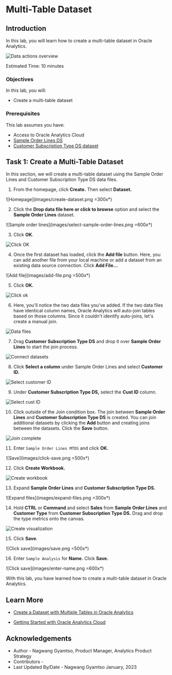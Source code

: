 # Multi-Table Dataset

## Introduction

In this lab, you will learn how to create a multi-table dataset in Oracle Analytics.

  ![Data actions overview](images/multi-table-ds-overview.png)

Estimated Time: 10 minutes

### Objectives

In this lab, you will:
* Create a multi-table dataset

### Prerequisites

This lab assumes you have:
* Access to Oracle Analytics Cloud
* [Sample Order Lines DS](https://objectstorage.us-phoenix-1.oraclecloud.com/p/TBMVACa7qZgj8ijJ3j5wlILzaVVtw1jo6n4rO8mREaAKjRoWAPX0OVTaEL39buPQ/n/idbwmyplhk4t/b/LiveLabsFiles/o/Sample%20Order%20Lines%20DS.xlsx)
* [Customer Subscription Type DS dataset](https://objectstorage.us-phoenix-1.oraclecloud.com/p/SeENHPbE87z7lOqNK28NVVbCfWFJacuYjB0q1KE4rG-Ir_t8jWTsGYtHViziabNJ/n/idbwmyplhk4t/b/LiveLabsFiles/o/Customer%20Subscription%20Type%20DS.xlsx)


## Task 1: Create a Multi-Table Dataset
In this section, we will create a multi-table dataset using the Sample Order Lines and Customer Subscription Type DS data files.

1. From the homepage, click **Create.** Then select **Dataset.**

  ![Homepage](images/create-dataset.png =300x*)

2. Click the **Drop data file here or click to browse** option and select the **Sample Order Lines** dataset.

  ![Sample order lines](images/select-sample-order-lines.png =600x*)

3. Click **OK**.

  ![Click OK](images/click-ok.png)

4. Once the first dataset has loaded, click the **Add file** button. Here, you can add another file from your local machine or add a dataset from an existing data source connection. Click **Add File...**

  ![Add file](images/add-file.png =500x*)

5. Click **OK.**

  ![Click ok](images/ok.png)

6. Here, you'll notice the two data files you've added. If the two data files have identical column names, Oracle Analytics will auto-join tables based on those columns. Since it couldn't identify auto-joins, let's create a manual join.

  ![Data files](images/data-files.png)

7. Drag **Customer Subscription Type DS** and drop it over **Sample Order Lines** to start the join process.

  ![Connect datasets](images/connect-data-sets.png)

8. Click **Select a column** under Sample Order Lines and select **Customer ID.**

  ![Select customer ID](images/select-customer-id.png)

9. Under **Customer Subscription Type DS,** select the **Cust ID** column.

  ![Select cust ID](images/select-cust-id.png)

10. Click outside of the Join condition box. The join between **Sample Order Lines** and **Customer Subscription Type DS** is created. You can join additional datasets by clicking the **Add** button and creating joins between the datasets. Click the **Save** button.

  ![Join complete](images/join-complete.png)

11. Enter <code>Sample Order Lines MTDS</code> and click **OK.**

  ![Save](images/click-save.png =500x*)

12. Click **Create Workbook.**

  ![Create workbook](images/create-workbook.png)

13. Expand **Sample Order Lines** and **Customer Subscription Type DS.**

  ![Expand files](images/expand-files.png =300x*)

14. Hold **CTRL** or **Command** and select **Sales** from **Sample Order Lines** and **Customer Type** from **Customer Subscription Type DS.** Drag and drop the type metrics onto the canvas.

  ![Create visualization](images/drag-drop-canvas.png)

15. Click **Save**.

  ![Click save](images/save.png =500x*)

16. Enter <code>Sample Analysis</code> for **Name.** Click **Save.**

  ![Click save](images/enter-name.png =600x*)

With this lab, you have learned how to create a multi-table dataset in Oracle Analytics.

## Learn More
* [Create a Dataset with Multiple Tables in Oracle Analytics](https://docs.oracle.com/en/cloud/paas/analytics-cloud/tutorial-mutli-table-data-set/#before_you_begin)

* [Getting Started with Oracle Analytics Cloud](https://docs.oracle.com/en/cloud/paas/analytics-cloud/acsgs/what-is-oracle-analytics-cloud.html#GUID-E68C8A55-1342-43BB-93BC-CA24E353D873)


## Acknowledgements
* Author - Nagwang Gyamtso, Product Manager, Analytics Product Strategy
* Contributors -
* Last Updated By/Date - Nagwang Gyamtso January, 2023
